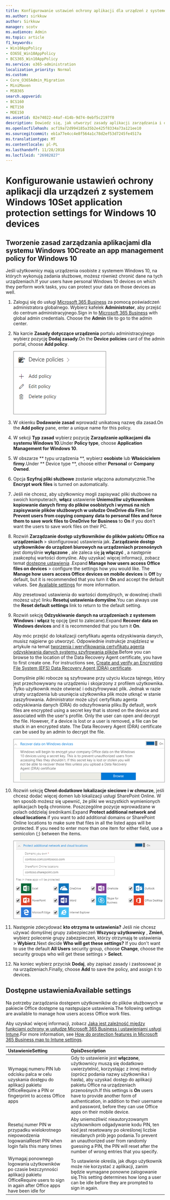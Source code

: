 ```yaml
---
title: Konfigurowanie ustawień ochrony aplikacji dla urządzeń z systemem Windows 10
ms.author: sirkkuw
author: Sirkkuw
manager: scotv
ms.audience: Admin
ms.topic: article
f1_keywords:
- Win10AppPolicy
- O365E_Win10AppPolicy
- BCS365_Win10AppPolicy
ms.service: o365-administration
localization_priority: Normal
ms.custom:
- Core_O365Admin_Migration
- MiniMaven
- MSB365
search.appverid:
- BCS160
- MET150
- MOE150
ms.assetid: 02e74022-44af-414b-9d74-0ebf5c2197f0
description: Dowiedz się, jak utworzyć zasady aplikacji zarządzania i ochrony plików praca na urządzeniach Windows 10.
ms.openlocfilehash: acf19a72d994185a35b2e425f8334a73a121ee10
ms.sourcegitcommit: eb1a77e4cc4e8f564a1c78d2ef53d7245fe4517a
ms.translationtype: MT
ms.contentlocale: pl-PL
ms.lasthandoff: 11/28/2018
ms.locfileid: "26982827"
---
```

# <a name="set-application-protection-settings-for-windows-10-devices"></a><span data-ttu-id="a07e7-103">Konfigurowanie ustawień ochrony aplikacji dla urządzeń z systemem Windows 10</span><span class="sxs-lookup"><span data-stu-id="a07e7-103">Set application protection settings for Windows 10 devices</span></span>

## <a name="create-an-app-management-policy-for-windows-10"></a><span data-ttu-id="a07e7-104">Tworzenie zasad zarządzania aplikacjami dla systemu Windows 10</span><span class="sxs-lookup"><span data-stu-id="a07e7-104">Create an app management policy for Windows 10</span></span>

<span data-ttu-id="a07e7-105">Jeśli użytkownicy mają urządzenia osobiste z systemem Windows 10, na których wykonują zadania służbowe, możesz również chronić dane na tych urządzeniach.</span><span class="sxs-lookup"><span data-stu-id="a07e7-105">If your users have personal Windows 10 devices on which they perform work tasks, you can protect your data on those devices as well.</span></span>
  
1. <span data-ttu-id="a07e7-p101">Zaloguj się do usługi [Microsoft 365 Business](https://portal.office.com) za pomocą poświadczeń administratora globalnego. Wybierz kafelek **Administrator**, aby przejść do centrum administracyjnego.</span><span class="sxs-lookup"><span data-stu-id="a07e7-p101">Sign in to [Microsoft 365 Business](https://portal.office.com) with global admin credentials. Choose the **Admin** tile to go to the admin center.</span></span> 
    
2. <span data-ttu-id="a07e7-108">Na karcie **Zasady dotyczące urządzenia** portalu administracyjnego wybierz pozycję **Dodaj zasady**.</span><span class="sxs-lookup"><span data-stu-id="a07e7-108">On the **Device policies** card of the admin portal, choose **Add policy**.</span></span>
    
    ![Device policies card in the admin center.](media/27c12b61-d112-4348-b557-4f3e46204797.png)
  
3. <span data-ttu-id="a07e7-110">W okienku **Dodawanie zasad** wprowadź unikatową nazwę dla zasad.</span><span class="sxs-lookup"><span data-stu-id="a07e7-110">On the **Add policy** pane, enter a unique name for this policy.</span></span> 
    
4. <span data-ttu-id="a07e7-111">W sekcji **Typ zasad** wybierz pozycję **Zarządzanie aplikacjami dla systemu Windows 10**.</span><span class="sxs-lookup"><span data-stu-id="a07e7-111">Under **Policy type**, choose **Application Management for Windows 10**.</span></span>
    
5. <span data-ttu-id="a07e7-112">W obszarze \*\* typu urządzenia \*\*, wybierz **osobiste** lub **Właścicielem firmy**.</span><span class="sxs-lookup"><span data-stu-id="a07e7-112">Under \*\* Device type \*\*, choose either **Personal** or **Company Owned**.</span></span>
    
6. <span data-ttu-id="a07e7-113">Opcja **Szyfruj pliki służbowe** zostanie włączona automatycznie.</span><span class="sxs-lookup"><span data-stu-id="a07e7-113">The **Encrypt work files** is turned on automatically.</span></span> 
    
7. <span data-ttu-id="a07e7-114">Jeśli nie chcesz, aby użytkownicy mogli zapisywać pliki służbowe na swoich komputerach, **włącz** ustawienie **Uniemożliw użytkownikom kopiowanie danych firmy do plików osobistych i wymuś na nich zapisywanie plików służbowych w usłudze OneDrive dla Firm**.</span><span class="sxs-lookup"><span data-stu-id="a07e7-114">Set **Prevent users from copying company data to personal files and force them to save work files to OneDrive for Business** to **On** if you don't want the users to save work files on their PC.</span></span> 
    
8. <span data-ttu-id="a07e7-p102">Rozwiń **Zarządzanie dostęp użytkowników do plików pakietu Office na urządzeniach** \> skonfigurować ustawienia jak. **Zarządzanie dostęp użytkowników do urządzeń biurowych na urządzeniach przenośnych** jest domyślnie **wyłączone** , ale zaleca się **ją włączyć** , a następnie zaakceptuj wartości domyślne. Aby uzyskać więcej informacji, zobacz temat [dostępne ustawienia](protection-settings-for-windows-10-devices.md#bkmk_settings) .</span><span class="sxs-lookup"><span data-stu-id="a07e7-p102">Expand **Manage how users access Office files on devices** \> configure the settings how you would like. The **Manage how users access Office devices on mobile devices** is **Off** by default, but it is recommended that you turn it **On** and accept the default values. See [Available settings](protection-settings-for-windows-10-devices.md#bkmk_settings) for more information.</span></span> 
    
    <span data-ttu-id="a07e7-118">Aby zresetować ustawienia do wartości domyślnych, w dowolnej chwili możesz użyć linku **Resetuj ustawienia domyślne**.</span><span class="sxs-lookup"><span data-stu-id="a07e7-118">You can always use the **Reset default settings** link to return to the default setting.</span></span> 
    
9. <span data-ttu-id="a07e7-119">Rozwiń sekcję **Odzyskiwanie danych na urządzeniach z systemem Windows** i **włącz** tę opcję (jest to zalecane).</span><span class="sxs-lookup"><span data-stu-id="a07e7-119">Expand **Recover data on Windows devices** and it is recommended that you turn it **On**.</span></span>
    
    <span data-ttu-id="a07e7-p103">Aby móc przejść do lokalizacji certyfikatu agenta odzyskiwania danych, musisz najpierw go utworzyć. Odpowiednie instrukcje znajdziesz w artykule na temat [tworzenia i weryfikowania certyfikatu agenta odzyskiwania danych systemu szyfrowania plików](https://go.microsoft.com/fwlink/p/?linkid=853700).</span><span class="sxs-lookup"><span data-stu-id="a07e7-p103">Before you can browse to the location of the Data Recovery Agent certificate, you have to first create one. For instructions see, [Create and verify an Encrypting File System (EFS) Data Recovery Agent (DRA) certificate](https://go.microsoft.com/fwlink/p/?linkid=853700).</span></span>
    
    <span data-ttu-id="a07e7-p104">Domyślnie pliki robocze są szyfrowane przy użyciu klucza tajnego, który jest przechowywany na urządzeniu i skojarzony z profilem użytkownika. Tylko użytkownik może otwierać i odszyfrowywać plik. Jednak w razie utraty urządzenia lub usunięcia użytkownika plik może utknąć w stanie zaszyfrowania. Administrator może użyć certyfikatu agenta odzyskiwania danych (DRA) do odszyfrowania pliku.</span><span class="sxs-lookup"><span data-stu-id="a07e7-p104">By default, work files are encrypted using a secret key that is stored on the device and associated with the user's profile. Only the user can open and decrypt the file. However, if a device is lost or a user is removed, a file can be stuck in an encrypted state. The Data Recovery Agent (DRA) certificate can be used by an admin to decrypt the file.</span></span>
    
    ![Browse to Data Recovery Agent certificate.](media/7d7d664f-b72f-4293-a3e7-d0fa7371366c.png)
  
10. <span data-ttu-id="a07e7-p105">Rozwiń sekcję **Chroń dodatkowe lokalizacje sieciowe i w chmurze**, jeśli chcesz dodać więcej domen lub lokalizacji usługi SharePoint Online. W ten sposób możesz się upewnić, że pliki we wszystkich wymienionych aplikacjach będą chronione. Poszczególne pozycje wprowadzane w polach oddzielaj średnikami.</span><span class="sxs-lookup"><span data-stu-id="a07e7-p105">Expand **Protect additional network and cloud locations** if you want to add additional domains or SharePoint Online locations to make sure that files in all the listed apps will be protected. If you need to enter more than one item for either field, use a semicolon (;) between the items.</span></span> 
    
    ![Expand Protect additional network and cloud locations, and enter domains or SharePoint Online sites you own.](media/7afaa0c7-ba53-456d-8c61-312c45e09625.png)
  
11. <span data-ttu-id="a07e7-p106">Następnie zdecydować **kto otrzyma te ustawienia?** Jeśli nie chcesz używać domyślnej grupy zabezpieczeń **Wszyscy użytkownicy** , **Zmień**, wybierz polecenie grupy zabezpieczeń, którzy otrzymają te ustawienia \> **Wybierz**.</span><span class="sxs-lookup"><span data-stu-id="a07e7-p106">Next decide **Who will get these settings?** If you don't want to use the default **All Users** security group, choose **Change**, choose the security groups who will get these settings \> **Select**.</span></span>
    
12. <span data-ttu-id="a07e7-132">Na koniec wybierz przycisk **Dodaj**, aby zapisać zasady i zastosować je na urządzeniach.</span><span class="sxs-lookup"><span data-stu-id="a07e7-132">Finally, choose **Add** to save the policy, and assign it to devices.</span></span> 
    
## <a name="available-settings"></a><span data-ttu-id="a07e7-133">Dostępne ustawienia</span><span class="sxs-lookup"><span data-stu-id="a07e7-133">Available settings</span></span>

<span data-ttu-id="a07e7-134">Na potrzeby zarządzania dostępem użytkowników do plików służbowych w pakiecie Office dostępne są następujące ustawienia.</span><span class="sxs-lookup"><span data-stu-id="a07e7-134">The following settings are available to manage how users access Office work files.</span></span>
  
<span data-ttu-id="a07e7-135">Aby uzyskać więcej informacji, zobacz [Jaka jest zależność między funkcjami ochrony w usłudze Microsoft 365 Business i ustawieniami usługi Intune](map-protection-features-to-intune-settings.md).</span><span class="sxs-lookup"><span data-stu-id="a07e7-135">For more information, see [How do protection features in Microsoft 365 Business map to Intune settings](map-protection-features-to-intune-settings.md).</span></span>
  
|<span data-ttu-id="a07e7-136">**Ustawienie**</span><span class="sxs-lookup"><span data-stu-id="a07e7-136">**Setting**</span></span>|<span data-ttu-id="a07e7-137">**Opis**</span><span class="sxs-lookup"><span data-stu-id="a07e7-137">**Description**</span></span>|
|:-----|:-----|
|<span data-ttu-id="a07e7-138">Wymagaj numeru PIN lub odcisku palca w celu uzyskania dostępu do aplikacji pakietu Office</span><span class="sxs-lookup"><span data-stu-id="a07e7-138">Require a PIN or fingerprint to access Office apps</span></span>  <br/> |<span data-ttu-id="a07e7-139">Gdy to ustawienie jest **włączone**, użytkownicy muszą się dodatkowo uwierzytelnić, korzystając z innej metody (oprócz podania nazwy użytkownika i hasła), aby uzyskać dostęp do aplikacji pakietu Office na urządzeniach przenośnych.</span><span class="sxs-lookup"><span data-stu-id="a07e7-139">If this settings is **On** users have to provide another form of authentication, in addition to their username and password, before they can use Office apps on their mobile device.</span></span>  <br/> |
|<span data-ttu-id="a07e7-140">Resetuj numer PIN w przypadku wielokrotnego niepowodzenia logowania</span><span class="sxs-lookup"><span data-stu-id="a07e7-140">Reset PIN when login fails this many times</span></span>  <br/> |<span data-ttu-id="a07e7-141">Aby uniemożliwić nieautoryzowanym użytkownikom odgadywanie kodu PIN, ten kod jest resetowany po określonej liczbie nieudanych prób jego podania.</span><span class="sxs-lookup"><span data-stu-id="a07e7-141">To prevent an unauthorized user from randomly guessing a PIN, the PIN will reset after the number of wrong entries that you specify.</span></span>  <br/> |
|<span data-ttu-id="a07e7-142">Wymagaj ponownego logowania użytkowników po czasie bezczynności aplikacji pakietu Office</span><span class="sxs-lookup"><span data-stu-id="a07e7-142">Require users to sign in again after Office apps have been idle for</span></span>  <br/> |<span data-ttu-id="a07e7-143">To ustawienie określa, jak długo użytkownik może nie korzystać z aplikacji, zanim będzie wymagane ponowne zalogowanie się.</span><span class="sxs-lookup"><span data-stu-id="a07e7-143">This setting determines how long a user can be idle before they are prompted to sign in again.</span></span>  <br/> |
   

